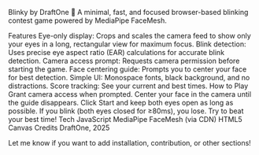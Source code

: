 Blinky by DraftOne 👀
A minimal, fast, and focused browser-based blinking contest game powered by MediaPipe FaceMesh.

Features
Eye-only display: Crops and scales the camera feed to show only your eyes in a long, rectangular view for maximum focus.
Blink detection: Uses precise eye aspect ratio (EAR) calculations for accurate blink detection.
Camera access prompt: Requests camera permission before starting the game.
Face centering guide: Prompts you to center your face for best detection.
Simple UI: Monospace fonts, black background, and no distractions.
Score tracking: See your current and best times.
How to Play
Grant camera access when prompted.
Center your face in the camera until the guide disappears.
Click Start and keep both eyes open as long as possible.
If you blink (both eyes closed for ≥80ms), you lose.
Try to beat your best time!
Tech
JavaScript
MediaPipe FaceMesh (via CDN)
HTML5 Canvas
Credits
DraftOne, 2025

Let me know if you want to add installation, contribution, or other sections!